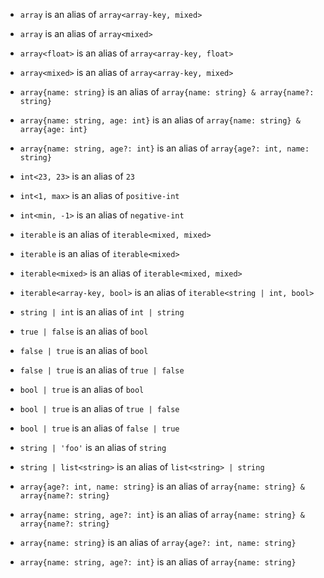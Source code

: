 - `array` is an alias of `array<array-key, mixed>`
- `array` is an alias of `array<mixed>`
- `array<float>` is an alias of `array<array-key, float>`
- `array<mixed>` is an alias of `array<array-key, mixed>`
- `array{name: string}` is an alias of `array{name: string} & array{name?: string}`
- `array{name: string, age: int}` is an alias of `array{name: string} & array{age: int}`
- `array{name: string, age?: int}` is an alias of `array{age?: int, name: string}`
- `int<23, 23>` is an alias of `23`
- `int<1, max>` is an alias of `positive-int`
- `int<min, -1>` is an alias of `negative-int`
- `iterable` is an alias of `iterable<mixed, mixed>`
- `iterable` is an alias of `iterable<mixed>`
- `iterable<mixed>` is an alias of `iterable<mixed, mixed>`
- `iterable<array-key, bool>` is an alias of `iterable<string | int, bool>`
- `string | int` is an alias of `int | string`
- `true | false` is an alias of `bool`
- `false | true` is an alias of `bool`
- `false | true` is an alias of `true | false`
- `bool | true` is an alias of `bool`
- `bool | true` is an alias of `true | false`
- `bool | true` is an alias of `false | true`
- `string | 'foo'` is an alias of `string`
- `string | list<string>` is an alias of `list<string> | string`

- `array{age?: int, name: string}` is an alias of `array{name: string} & array{name?: string}`
- `array{name: string, age?: int}` is an alias of `array{name: string} & array{name?: string}`
- `array{name: string}` is an alias of `array{age?: int, name: string}`
- `array{name: string, age?: int}` is an alias of `array{name: string}`
